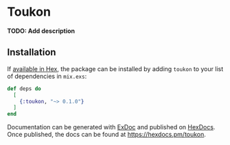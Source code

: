 # Toukon

**TODO: Add description**

## Installation

If [available in Hex](https://hex.pm/docs/publish), the package can be installed
by adding `toukon` to your list of dependencies in `mix.exs`:

```elixir
def deps do
  [
    {:toukon, "~> 0.1.0"}
  ]
end
```

Documentation can be generated with [ExDoc](https://github.com/elixir-lang/ex_doc)
and published on [HexDocs](https://hexdocs.pm). Once published, the docs can
be found at <https://hexdocs.pm/toukon>.

